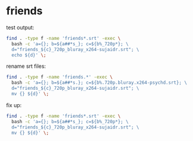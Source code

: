 # friends

test output:
```bash
find . -type f -name 'friends*.srt' -exec \
  bash -c 'a={}; b=${a##*s_}; c=${b%_720p*}; \
  d="friends_${c}_720p_bluray_x264-sujaidr.srt"; \
  echo ${d}' \;
```

rename srt files:
```bash
find . -type f -name 'friends.*' -exec \
  bash -c 'a={}; b=${a##*s.}; c=${b%.720p.bluray.x264-psychd.srt}; \
  d="friends_${c}_720p_bluray_x264-sujaidr.srt"; \
  mv {} ${d}' \;
```


fix up:
```bash
find . -type f -name 'friends*.srt' -exec \
  bash -c 'a={}; b=${a##*s_}; c=${b%_720p*}; \
  d="friends_${c}_720p_bluray_x264-sujaidr.srt"; \
  mv {} ${d}' \;
```

